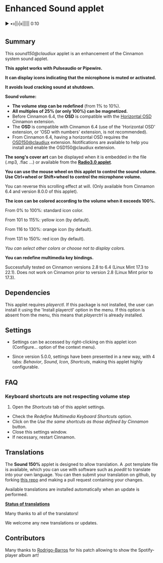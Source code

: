 # Enhanced Sound applet

 ▶︎ •၊၊||၊|။||||| 0:10 


## Summary

This *sound150@claudiux* applet is an enhancement of the Cinnamon system sound applet.

**This applet works with Pulseaudio or Pipewire.**

**It can display icons indicating that the microphone is muted or activated.**

**It avoids loud cracking sound at shutdown.**

**Sound volume:**

  * **The volume step can be redefined** (from 1% to 10%).
  * **All multiples of 25% (or only 100%) can be magnetized.**
  * Before Cinnamon 6.4, the **OSD** is compatible with the [Horizontal OSD](https://cinnamon-spices.linuxmint.com/extensions/view/93) Cinnamon extension.
  * The **OSD** is compatible with Cinnamon 6.4 (use of the 'Horizontal OSD' extension, or 'OSD with numbers' extension, is not recommended).
  * From Cinnamon 6.4, having a horizontal OSD requires the [OSD150@claudiux](https://cinnamon-spices.linuxmint.com/extensions/view/106) extension. Notifications are available to help you install and enable the OSD150@claudiux extension.

**The song's cover art** can be displayed when it is embedded in the file (.mp3, .flac ...) or available from the **[Radio3.0 applet](https://cinnamon-spices.linuxmint.com/applets/view/360)**.

**You can use the mouse wheel on this applet to control the sound volume. Use Ctrl+wheel or Shift+wheel to control the microphone volume.**

You can reverse this scrolling effect at will. (Only available from Cinnamon 6.4 and version 8.0.0 of this applet).

**The icon can be colored according to the volume when it exceeds 100%.**

From 0% to 100%: standard icon color.

From 101 to 115%: yellow icon (by default).

From 116 to 130%: orange icon (by default).

From 131 to 150%: red icon (by default).

*You can select other colors or choose not to display colors.*

**You can redefine multimedia key bindings.**

Successfully tested on Cinnamon versions 2.8 to 6.4 (Linux Mint 17.3 to 22.1). Does not work on Cinnamon prior to version 2.8 (Linux Mint prior to 17.3).

## Dependencies

This applet requires *playerctl*. If this package is not installed, the user can install it using the 'Install playerctl' option in the menu. If this option is absent from the menu, this means that *playerctrl* is already installed.

## Settings

 * Settings can be accessed by right-clicking on this applet icon (Configure... option of the context menu).

 * Since version 5.0.0, settings have been presented in a new way, with 4 tabs: *Behavior*, *Sound*, *Icon*, *Shortcuts*, making this applet highly configurable.

## FAQ

### Keyboard shortcuts are not respecting volume step

1. Open the *Shortcuts* tab of this applet settings.
- Check the *Redefine Multimedia Keyboard Shortcuts* option.
- Click on the *Use the same shortcuts as those defined by Cinnamon* button.
- Close this settings window.
- If necessary, restart Cinnamon.

## Translations

The **Sound 150%** applet is designed to allow translation. A .pot template file is available, which you can use with software such as *poedit* to translate into your own language. You can then submit your translation on github, by forking [this repo](https://github.com/linuxmint/cinnamon-spices-applets) and making a pull request containing your changes.

Available translations are installed automatically when an update is performed.

**[Status of translations](https://github.com/linuxmint/cinnamon-spices-applets/blob/translation-status-tables/.translation-tables/tables/sound150%40claudiux.md#)**

Many thanks to all of the translators!

We welcome any new translations or updates.

## Contributors

Many thanks to [Rodrigo-Barros](https://github.com/Rodrigo-Barros) for his patch allowing to show the Spotify-player album art!
